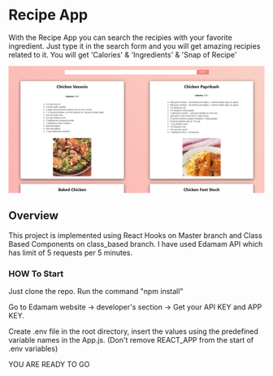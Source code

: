 # Recipe App

With the Recipe App you can search the recipies with your favorite ingredient. 
Just type it in the search form and you will get amazing recipies related to it.
You will get 
    'Calories' & 
    'Ingredients' & 
    'Snap of Recipe'
    
    
![alt text](https://github.com/umerjaved178/React-Recipie-App/blob/master/rawpng.PNG)



## Overview

This project is implemented using React Hooks on Master branch and Class Based Components on class_based branch.
I have used Edamam API which has limit of 5 requests per 5 minutes.

### HOW To Start

Just clone the repo.
Run the command "npm install"

Go to Edamam website -> developer's section -> Get your API KEY and APP KEY. 

Create .env file in the root directory, insert the values using the predefined variable names in the App.js. (Don't remove REACT_APP from the start of .env variables)

YOU ARE READY TO GO

